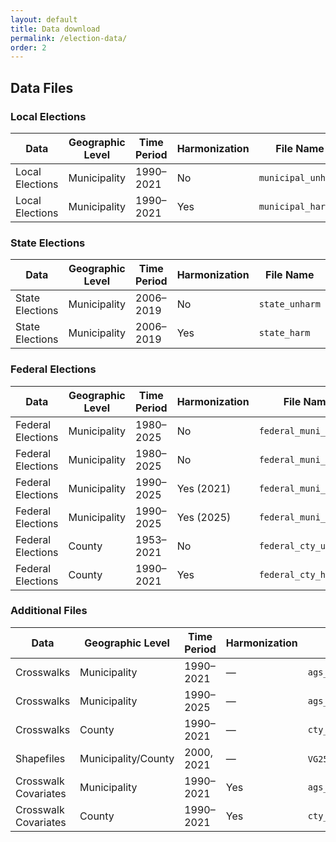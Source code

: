 ```yaml
---
layout: default
title: Data download
permalink: /election-data/
order: 2
---
```

## Data Files

### Local Elections

| **Data** | **Geographic Level** | **Time Period** | **Harmonization** | **File Name** | **Download Link** |
|----------|---------------------|-----------------|-------------------|---------------|------------------|
| Local Elections | Municipality | 1990–2021 | No | `municipal_unharm` | [CSV](https://github.com/awiedem/german_election_data/raw/refs/heads/main/data/municipal_elections/final/municipal_unharm.csv?download=) [RDS](https://github.com/awiedem/german_election_data/raw/refs/heads/main/data/municipal_elections/final/municipal_unharm.rds) |
| Local Elections | Municipality | 1990–2021 | Yes | `municipal_harm` | [CSV](https://github.com/awiedem/german_election_data/raw/refs/heads/main/data/municipal_elections/final/municipal_harm.csv?download=) [RDS](https://github.com/awiedem/german_election_data/raw/refs/heads/main/data/municipal_elections/final/municipal_harm.rds) |

### State Elections

| **Data** | **Geographic Level** | **Time Period** | **Harmonization** | **File Name** | **Download Link** |
|----------|---------------------|-----------------|-------------------|---------------|------------------|
| State Elections | Municipality | 2006–2019 | No | `state_unharm` | [CSV](https://github.com/awiedem/german_election_data/raw/refs/heads/main/data/state_elections/final/state_unharm.csv?download=) [RDS](https://github.com/awiedem/german_election_data/raw/refs/heads/main/data/state_elections/final/state_unharm.rds) |
| State Elections | Municipality | 2006–2019 | Yes | `state_harm` | [CSV](https://github.com/awiedem/german_election_data/raw/refs/heads/main/data/state_elections/final/state_harm.csv?download=) [RDS](https://github.com/awiedem/german_election_data/raw/refs/heads/main/data/state_elections/final/state_harm.rds) |

### Federal Elections

| **Data** | **Geographic Level** | **Time Period** | **Harmonization** | **File Name** | **Download Link** |
|----------|---------------------|-----------------|-------------------|---------------|------------------|
| Federal Elections | Municipality | 1980–2025 | No | `federal_muni_raw` | [CSV](https://github.com/awiedem/german_election_data/raw/refs/heads/main/data/federal_elections/municipality_level/final/federal_muni_raw.csv?download=) [RDS](https://github.com/awiedem/german_election_data/raw/refs/heads/main/data/federal_elections/municipality_level/final/federal_muni_raw.rds) |
| Federal Elections | Municipality | 1980–2025 | No | `federal_muni_unharm` | [CSV](https://github.com/awiedem/german_election_data/raw/refs/heads/main/data/federal_elections/municipality_level/final/federal_muni_unharm.csv?download=) [RDS](https://github.com/awiedem/german_election_data/raw/refs/heads/main/data/federal_elections/municipality_level/final/federal_muni_unharm.rds) |
| Federal Elections | Municipality | 1990–2025 | Yes (2021) | `federal_muni_harm` | [CSV](https://github.com/awiedem/german_election_data/raw/refs/heads/main/data/federal_elections/municipality_level/final/federal_muni_harm_21.csv?download=) [RDS](https://github.com/awiedem/german_election_data/raw/refs/heads/main/data/federal_elections/municipality_level/final/federal_muni_harm_21.rds) |
| Federal Elections | Municipality | 1990–2025 | Yes (2025) | `federal_muni_harm` | [CSV](https://github.com/awiedem/german_election_data/raw/refs/heads/main/data/federal_elections/municipality_level/final/federal_muni_harm_25.csv?download=) [RDS](https://github.com/awiedem/german_election_data/raw/refs/heads/main/data/federal_elections/municipality_level/final/federal_muni_harm_25.rds) |
| Federal Elections | County | 1953–2021 | No | `federal_cty_unharm` | [CSV](https://github.com/awiedem/german_election_data/raw/refs/heads/main/data/federal_elections/county_level/final/federal_cty_unharm.csv?download=) [RDS](https://github.com/awiedem/german_election_data/raw/refs/heads/main/data/federal_elections/county_level/final/federal_cty_unharm.rds) |
| Federal Elections | County | 1990–2021 | Yes | `federal_cty_harm` | [CSV](https://github.com/awiedem/german_election_data/raw/refs/heads/main/data/federal_elections/county_level/final/federal_cty_harm.csv?download=) [RDS](https://github.com/awiedem/german_election_data/raw/refs/heads/main/data/federal_elections/county_level/final/federal_cty_harm.rds) |

### Additional Files

| **Data** | **Geographic Level** | **Time Period** | **Harmonization** | **File Name** | **Download Link** |
|----------|---------------------|-----------------|-------------------|---------------|------------------|
| Crosswalks | Municipality | 1990–2021 | — | `ags_crosswalks` | [CSV](https://github.com/awiedem/german_election_data/raw/refs/heads/main/data/crosswalks/final/ags_crosswalks.csv?download=) [RDS](https://github.com/awiedem/german_election_data/raw/refs/heads/main/data/crosswalks/final/ags_crosswalks.rds) |
| Crosswalks | Municipality | 1990–2025 | — | `ags_1990_2025_crosswalk` | [CSV](https://github.com/awiedem/german_election_data/raw/refs/heads/main/data/crosswalks/final/ags_1990_2025_crosswalk.csv?download=) [RDS](https://github.com/awiedem/german_election_data/raw/refs/heads/main/data/crosswalks/final/ags_1990_2025_crosswalk.rds) |
| Crosswalks | County | 1990–2021 | — | `cty_crosswalks` | [CSV](https://github.com/awiedem/german_election_data/raw/refs/heads/main/data/crosswalks/final/cty_crosswalks.csv?download=) [RDS](https://github.com/awiedem/german_election_data/raw/refs/heads/main/data/crosswalks/final/cty_crosswalks.rds) |
| Shapefiles | Municipality/County | 2000, 2021 | — | `VG250_GEM` / `VG250_KRS` | [2000](https://github.com/awiedem/german_election_data/tree/main/data/shapefiles/2000) [2021](https://github.com/awiedem/german_election_data/tree/main/data/shapefiles/2021) |
| Crosswalk Covariates | Municipality | 1990–2021 | Yes | `ags_area_pop_emp` | [CSV](https://github.com/awiedem/german_election_data/raw/refs/heads/main/data/covars_municipality/final/ags_area_pop_emp.csv?download=) [RDS](https://github.com/awiedem/german_election_data/raw/refs/heads/main/data/covars_municipality/final/ags_area_pop_emp.rds) |
| Crosswalk Covariates | County | 1990–2021 | Yes | `cty_area_pop_emp` | [CSV](https://github.com/awiedem/german_election_data/raw/refs/heads/main/data/covars_county/final/cty_area_pop_emp.csv?download=) [RDS](https://github.com/awiedem/german_election_data/raw/refs/heads/main/data/covars_county/final/cty_area_pop_emp.rds) |
